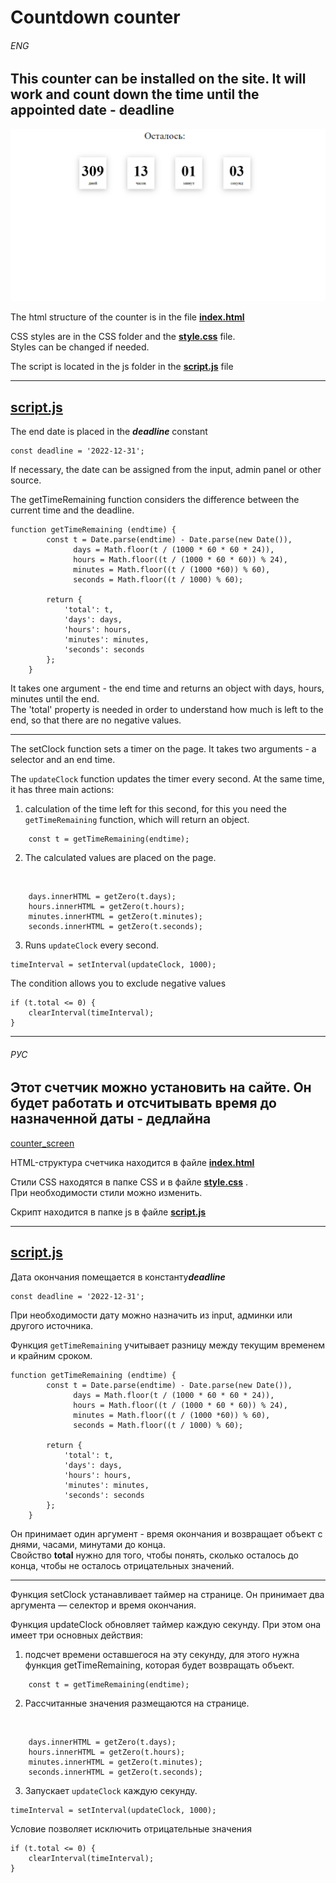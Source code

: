 # Countdown counter
###### ENG

## This counter can be installed on the site. It will work and count down the time until the appointed date - deadline

![counter_screen](img/screen.PNG)

The html structure of the counter is in the file **[index.html](https://github.com/DmHdj/Countdown_counter/blob/main/index.html)**

CSS styles are in the CSS folder and the **[style.css](https://github.com/DmHdj/Countdown_counter/blob/main/css/style.css)** file.<br/>
Styles can be changed if needed.


The script is located in the js folder in the **[script.js](https://github.com/DmHdj/Countdown_counter/blob/main/js/script.js)** file


---
## **[script.js](https://github.com/DmHdj/Countdown_counter/blob/main/js/script.js)**

The end date is placed in the ***deadline*** constant
```
const deadline = '2022-12-31'; 
```
If necessary, the date can be assigned from the input, admin panel or other source.

The getTimeRemaining function considers the difference between the current time and the deadline.


```
function getTimeRemaining (endtime) {
        const t = Date.parse(endtime) - Date.parse(new Date()),
              days = Math.floor(t / (1000 * 60 * 60 * 24)),
              hours = Math.floor((t / (1000 * 60 * 60)) % 24),
              minutes = Math.floor((t / (1000 *60)) % 60),
              seconds = Math.floor((t / 1000) % 60);

        return {
            'total': t,
            'days': days,
            'hours': hours,
            'minutes': minutes,
            'seconds': seconds
        };
    }
```


It takes one argument - the end time and returns an object with days, hours, minutes until the end. <br/>
The 'total' property is needed in order to understand how much is left to the end, so that there are no negative values.

---

The setСlock function sets a timer on the page. It takes two arguments - a selector and an end time.

The `updateClock` function updates the timer every second. At the same time, it has three main actions:
1. calculation of the time left for this second, for this you need the `getTimeRemaining` function, which will return an object.<br/>
```
    const t = getTimeRemaining(endtime);
```
2. The calculated values ​​are placed on the page.
<br/>


```
    days.innerHTML = getZero(t.days);
    hours.innerHTML = getZero(t.hours);
    minutes.innerHTML = getZero(t.minutes);
    seconds.innerHTML = getZero(t.seconds);
```


3. Runs `updateClock` every second.


```
timeInterval = setInterval(updateClock, 1000);
```


The condition allows you to exclude negative values


```
if (t.total <= 0) {
    clearInterval(timeInterval);
}
```


---
###### РУС

## Этот счетчик можно установить на сайте. Он будет работать и отсчитывать время до назначенной даты - дедлайна

[counter_screen](img/screen.PNG)

HTML-структура счетчика находится в файле **[index.html](https://github.com/DmHdj/Countdown_counter/blob/main/index.html)**

Стили CSS находятся в папке CSS и в файле **[style.css](https://github.com/DmHdj/Countdown_counter/blob/main/css/style.css)** .<br/>
При необходимости стили можно изменить.


Скрипт находится в папке js в файле **[script.js](https://github.com/DmHdj/Countdown_counter/blob/main/js/script.js)** 


---
## **[script.js](https://github.com/DmHdj/Countdown_counter/blob/main/js/script.js)**

Дата окончания помещается в константу***deadline*** 
```
const deadline = '2022-12-31'; 
```
При необходимости дату можно назначить из input, админки или другого источника.

Функция `getTimeRemaining` учитывает разницу между текущим временем и крайним сроком.


```
function getTimeRemaining (endtime) {
        const t = Date.parse(endtime) - Date.parse(new Date()),
              days = Math.floor(t / (1000 * 60 * 60 * 24)),
              hours = Math.floor((t / (1000 * 60 * 60)) % 24),
              minutes = Math.floor((t / (1000 *60)) % 60),
              seconds = Math.floor((t / 1000) % 60);

        return {
            'total': t,
            'days': days,
            'hours': hours,
            'minutes': minutes,
            'seconds': seconds
        };
    }
```


Он принимает один аргумент - время окончания и возвращает объект с днями, часами, минутами до конца. <br/>
Свойство **total** нужно для того, чтобы понять, сколько осталось до конца, чтобы не осталось отрицательных значений.

---

Функция setСlock устанавливает таймер на странице. Он принимает два аргумента — селектор и время окончания.    

Функция updateClock обновляет таймер каждую секунду. При этом она имеет три основных действия:
1. подсчет времени оставшегося на эту секунду, для этого нужна функция getTimeRemaining, которая будет возвращать объект.<br/>


```
    const t = getTimeRemaining(endtime);
```


2. Рассчитанные значения размещаются на странице.
<br/>


```
    days.innerHTML = getZero(t.days);
    hours.innerHTML = getZero(t.hours);
    minutes.innerHTML = getZero(t.minutes);
    seconds.innerHTML = getZero(t.seconds);
```


3. Запускает `updateClock` каждую секунду.


```
timeInterval = setInterval(updateClock, 1000);
```


Условие позволяет исключить отрицательные значения


```
if (t.total <= 0) {
    clearInterval(timeInterval);
}
```








